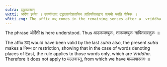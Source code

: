 ```yaml
---
sutra: वृद्धात्प्राचाम्
vRtti: ओर्देश इत्येव । उवर्णान्ताद् वृद्धात्प्राग्देशवाचिनः प्रातिपदिकाट्ठञ् प्रत्ययो भवति शैषिकः ॥
vRtti_eng: The affix ठञ् comes in the remaining senses after a _vriddha_ word ending in उ and denoting a locality of the East-folks.
---
```

The phrase ओर्देशी is here understood. Thus आढकजम्बुकः, शाकजम्बुकः नापितवास्तुकः ॥

The affix ठञ् would have been valid by the last _sutra_ also, the present _sutra_ makes a नियम or restriction, showing that in the case of words denoting places of East, the rule applies to those words only, which are _Vriddha_. Therefore it does not apply to मल्लवास्तु, from which we have माल्लवास्तवः ॥
